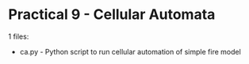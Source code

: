 # Practical 9 - Cellular Automata

1 files:
- ca.py - Python script to run cellular automation of simple fire model
